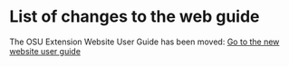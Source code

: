 # List of changes to the web guide

The OSU Extension Website User Guide has been moved: [Go to the new website user guide](https://employee.extension.oregonstate.edu/navigator-docs/extension-website-user-guide)
